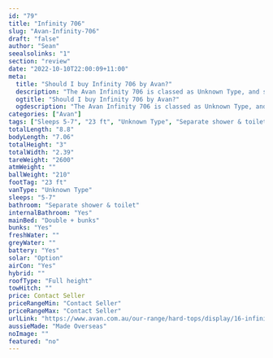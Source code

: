 ```yaml
---
id: "79"
title: "Infinity 706"
slug: "Avan-Infinity-706"
draft: "false"
author: "Sean"
seealsolinks: "1"
section: "review"
date: "2022-10-10T22:00:09+11:00"
meta:
  title: "Should I buy Infinity 706 by Avan?"
  description: "The Avan Infinity 706 is classed as Unknown Type, and sleeps 5-7 people. It is Made Overseas and comes in at 23 ft. It generally has Separate shower & toilet."
  ogtitle: "Should I buy Infinity 706 by Avan?"
  ogdescription: "The Avan Infinity 706 is classed as Unknown Type, and sleeps 5-7 people. It is Made Overseas and comes in at 23 ft. It generally has Separate shower & toilet."
categories: ["Avan"]
tags: ["Sleeps 5-7", "23 ft", "Unknown Type", "Separate shower & toilet", "Full height", "Price Unknown", "Made Overseas"]
totalLength: "8.8"
bodyLength: "7.06"
totalHeight: "3"
totalWidth: "2.39"
tareWeight: "2600"
atmWeight: ""
ballWeight: "210"
footTag: "23 ft"
vanType: "Unknown Type"
sleeps: "5-7"
bathroom: "Separate shower & toilet"
internalBathroom: "Yes"
mainBed: "Double + bunks"
bunks: "Yes"
freshWater: ""
greyWater: ""
battery: "Yes"
solar: "Option"
airCon: "Yes"
hybrid: ""
roofType: "Full height"
towHitch: ""
price: Contact Seller
priceRangeMin: "Contact Seller"
priceRangeMax: "Contact Seller"
urlLink: "https://www.avan.com.au/our-range/hard-tops/display/16-infinity-slide-out"
aussieMade: "Made Overseas"
noImage: ""
featured: "no"
---
```

